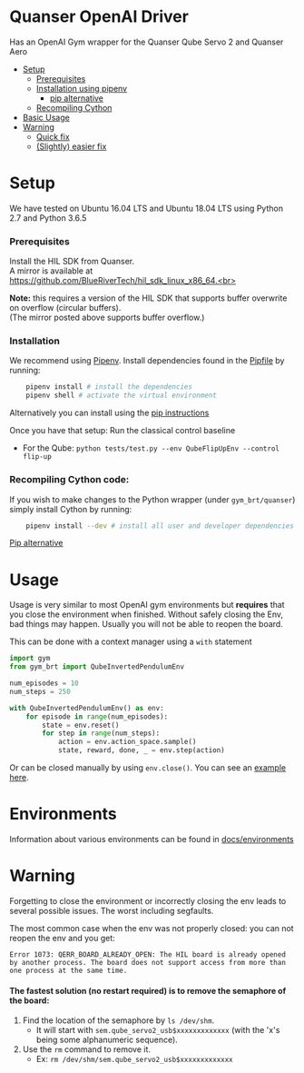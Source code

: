 # Quanser OpenAI Driver
Has an OpenAI Gym wrapper for the Quanser Qube Servo 2 and Quanser Aero

- [Setup](#setup)
    - [Prerequisites](#prerequisites)
    - [Installation using pipenv](#installation)
        - [pip alternative](docs/alternatives.md#installation)
    - [Recompiling Cython](#recompiling-cython-code)
- [Basic Usage](#usage)
- [Warning](#warning)
    - [Quick fix](#the-fastest-solution-no-restart-required-is-to-remove-the-semaphore-of-the-board)
    - [(Slightly) easier fix](#the-easiest-solution-is-to-restart-note-the-order)


# Setup
We have tested on Ubuntu 16.04 LTS and Ubuntu 18.04 LTS using Python 2.7 and Python 3.6.5<br>

### Prerequisites
Install the HIL SDK from Quanser.<br>
A mirror is available at https://github.com/BlueRiverTech/hil_sdk_linux_x86_64.<br>

**Note:** this requires a version of the HIL SDK that supports buffer overwrite on overflow (circular buffers).<br>
(The mirror posted above supports buffer overflow.)<br>

### Installation
We recommend using [Pipenv](https://docs.pipenv.org/). Install dependencies found in the [Pipfile](./Pipfile) by running:<br>
```bash
    pipenv install # install the dependencies
    pipenv shell # activate the virtual environment
```

Alternatively you can install using the [pip instructions](docs/alternatives.md#installation)

Once you have that setup: Run the classical control baseline<br>
- For the Qube: `python tests/test.py --env QubeFlipUpEnv --control flip-up`

### Recompiling Cython code:
If you wish to make changes to the Python wrapper (under `gym_brt/quanser`) simply install Cython by running:<br>
```bash
    pipenv install --dev # install all user and developer dependencies
```

[Pip alternative](docs/alternatives.md#installation)

# Usage
Usage is very similar to most OpenAI gym environments but **requires** that you close the environment when finished.
Without safely closing the Env, bad things may happen. Usually you will not be able to reopen the board.

This can be done with a context manager using a `with` statement
```python
import gym
from gym_brt import QubeInvertedPendulumEnv

num_episodes = 10
num_steps = 250

with QubeInvertedPendulumEnv() as env:
    for episode in range(num_episodes):
        state = env.reset()
        for step in range(num_steps):
            action = env.action_space.sample()
            state, reward, done, _ = env.step(action)
```

Or can be closed manually by using `env.close()`. You can see an [example here](docs/alternatives.md#usage).


# Environments
Information about various environments can be found in [docs/environments](docs/evironments.md)


# Warning
Forgetting to close the environment or incorrectly closing the env leads to several possible issues. The worst including segfaults.

The most common case when the env was not properly closed: you can not reopen the env and you get:
```
Error 1073: QERR_BOARD_ALREADY_OPEN: The HIL board is already opened by another process. The board does not support access from more than one process at the same time.
```

#### The fastest solution (no restart required) is to remove the semaphore of the board:
1. Find the location of the semaphore by `ls /dev/shm`.
    - It will start with `sem.qube_servo2_usb$xxxxxxxxxxxxx` (with the 'x's being some alphanumeric sequence).
1. Use the `rm` command to remove it.
    - Ex: `rm /dev/shm/sem.qube_servo2_usb$xxxxxxxxxxxxx`

